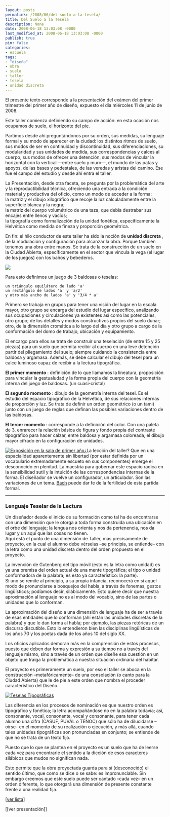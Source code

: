 ```yaml
---
layout: posts
permalink: /2008/06/del-suelo-a-la-tesela/
title: Del Suelo a la Tesela
description: None
date: 2008-06-18 13:03:08 -0000
last_modified_at: 2008-06-18 13:03:08 -0000
publish: true
pin: false
categories:
- escuela
tags:
- "diseño"
- obra
- suelo
- taller
- tesela
- unidad discreta
---
```

El presente texto corresponde a la presentación del exámen del primer trimestre del primer año de diseño, expuesto el dia miércoles 11 de junio de 2008.

Este taller comienza definiendo su campo de acción: en esta ocasión nos ocupamos de suelo, el horizonte del pie.

Partimos desde ahí preguntándonos por su orden, sus medidas, su lenguaje formal y su modo de aparecer en la ciudad: los distintos ritmos de suelo, sus modos de ser en continuidad y discontinuidad, sus diferenciaciones, su modularidad y sus unidades de medida, sus correspondencias y calces al cuerpo, sus modos de ofrecer una detención, sus modos de vincular la horizontal con la vertical —entre suelo y muro—, el mundo de las patas y apoyos, de las bases y pedestales, de las veredas y aristas del camino. Ése fue el campo del estudio y desde ahí entra el taller.

La Presentación, desde otra faceta, se pregunta por la problemática del arte y la reproductibilidad técnica, ofreciendo una entrada a la condición material y productiva del oficio, como un modo de acceder a la forma:  
la matriz y el dibujo xilográfico que recoje la luz calculadamente entre la superficie blanca y la negra;  
la matriz del cuerpo volumétrico de una taza, que debía destrabar sus encajes entre llenos y vacíos;  
la tipografía como formalización de la unidad fonética, específicamente la Helvética como medida de fineza y proporción geométrica.

En fin: el hilo conductor de este taller ha sido la noción de **unidad discreta** , de la modulación y configuración para alcanzar la obra. Porque también tenemos una obra entre manos. Se trata de la construcción de un suelo en la Ciudad Abierta, específicamente en el sector que vincula la vega (el lugar de los juegos) con los baños y bebederos.

[![](http://www.ead.pucv.cl/wp-content/archivos/2008/06/sector_bebederos_ca-605x274.jpg)](http://www.ead.pucv.cl/wp-content/archivos/2008/06/sector_bebederos_ca.jpg "Sector Bebederos, Ciudad Abierta")

Para esto definimos un juego de 3 baldosas o teselas:
  
    un triángulo equilátero de lado 'a'
    un rectángulo de lados 'a' y 'a/2'
    y otro más ancho de lados 'a' y '3/4 * a'

Primero se trabaja en grupos para tener una visión del lugar en la escala mayor, otro grupo se encarga del estudio del lugar específico, analizando sus ocupaciones y circulaciones ya existentes así como las potenciales, otro grupo; de los detalles y modos constructivos propios del suelo dunar; otro, de la dimensión cromática a lo largo del día y otro grupo a cargo de la conformación del domo de trabajo, ubicación y equipamiento.

El encargo para ellos se trata de construir una teselación (de entre 15 y 25 piezas) para un suelo que permita recibir al cuerpo en una leve detención partir del pliegamiento del suelo; siempre cuidando la consistencia entre baldosa y argamasa. Además, se debe calcular el dibujo del tesel para un calce luminoso capaz de recibir a la lectura tipográfica.

**El primer momento** : definición de lo que llamamos la lineatura, proposición para vincular la gestualudad y la forma propia del cuerpo con la geometría interna del juego de baldosas. (un cuasi-cristal)

**El segundo momento** : dibujo de la geometría interna del tesel. Es el estudio del espacio tipográfico de la Helvética, de sus relaciones internas de proporción y luz. Se trata de definir un orden geométrico (o un tami) junto con un juego de reglas que definan las posibles variaciones dentro de las baldosas.

**El tercer momento** : corresponde a la definición del color. Con una paleta de 3, enrarecer la relación básica de figura y fondo propia del contraste tipográfico para hacer calzar, entre baldosa y argamasa coloreada, el dibujo mayor cifrado en la configuración de unidades.

[![Exposición en la sala de primer año](http://www.ead.pucv.cl/wp-content/archivos/2008/06/p1060003-260x195.jpg)](http://www.ead.pucv.cl/wp-content/archivos/2008/06/p1060003.jpg "Suelo Teselar")¿La lección del taller? Que en una espacialidad aparentemente sin libertad (por estar definida por un vocabulario extremadamente escueto en sus componentes) emerge el desconocido en plenitud. La maestría para gobernar este espacio radica en la sensibilidad sutil y la intuición de las correspondencias internas de la forma. El diseñador se vuelve un configurador, un articulador. Son las variaciones de un tema. [Bach](http://es.wikipedia.org/wiki/Variaciones_Goldberg "Bach y las variaciones Goldberg") puede dar fe de la fertilidad de esta partida formal.

* * *

### Lenguaje Teselar de la Lectura

Un diseñador desde el inicio de su formación como tal ha de encontrarse con una dimensión que le otorga a toda forma construida una ubicación en el orbe del lenguaje; la lengua nos orienta y nos da pertenencia, nos da lugar y un aquí que las cosas no tienen.  
Aquí está el punto de una dimensión de Taller, más precisamente de proyecto, en la cual el alumno debe vérselas –se principia, se entiende– con la letra como una unidad discreta dentro del orden propuesto en el proyecto.

La invención de Gutenberg del tipo móvil (esto es la letra como unidad) es ya una premisa del orden actual de una mente tipográfica; el tipo o unidad conformadora de la palabra; es esto ya característico: la parte).  
Si uno se remite al principio, a su propia infancia, reconocerá en sí aquel modo de pronunciarse a bosquejos del habla, a través de fonemas, gestos lingüísticos; podíamos decir, silábicamente. Esto quiere decir que nuestra aproximación al lenguaje no es al modo del vocablo, sino de las partes o unidades que lo conforman.

La aproximación del diseño a una dimensión de lenguaje ha de ser a través de esas entidades que lo conforman (ahí están las unidades discretas de la palabra) y que le dan forma al habla; por ejemplo, las piezas retóricas de un discurso discutible. Esto lo entendieron bien las disciplinas lingüísticas de los años 70 y los poetas dada de los años 10 del siglo XX.

Los oficios aplicados demoran más en la comprensión de estos procesos, puesto que deben dar forma y expresión a su tiempo no a través del lenguaje mismo, sino a través de un orden que diseñe esa cuestión en un objeto que traiga la problemática a nuestra situación ordinaria del habitar.

El proyecto es primeramente un suelo, por eso el taller se aboca en la construcción –metafóricamente– de una consolación (o canto para la Ciudad Abierta) que le de pie a este orden que nombra el proceder característico del Diseño.

[![Teselas Tipográficas](http://www.ead.pucv.cl/wp-content/galeria/cache/403__320x240_exposicion_d1_t1_03.jpg)](http://www.ead.pucv.cl/wp-content/galeria/expo_d1_t1/exposicion_d1_t1_03.jpg "Proposición Tipográfica del Suelo")

Las diferencia en los procesos de nominación es que nuestro orden es tipográfico y fonética; la letra acompañándose no en la palabra todavía; así, consonante, vocal, consonante, vocal y consonante, para tener cada alumno una cifra (CASUF, PUVAL o TENOC) que sólo ha de dilucidarse –oírse– en el momento de su realización o ejecución, y más allá, cuando tales unidades tipográficas son pronunciadas en conjunto; se entiende de que no se trata de un texto fijo.

Puesto que lo que se plantea en el proyecto es un suelo que ha de leerse cada vez para encontrarle el sentido a la dicción de esos caracteres silábicos que mudos no significan nada.

Esto permite que la obra proyectada guarda para sí (desconocido) el sentido último, que como se dice o se sabe: es impronunciable. Sin embargo creemos que este suelo puede ser cantado –cada vez– en un orden diferente, lo que otorgará una dimensión de presente constante frente a una realidad fija.

[[ver lista]](http://www.ead.pucv.cl/2008/del-suelo-a-la-tesela/?show=gallery)

[[ver presentación]]

